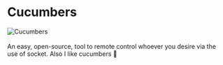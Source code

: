 # Cucumbers
![Cucumbers](https://img.shields.io/static/v1?label=🥒%20Cucumbers&message=%20&color=brightgreen&labelColor=success&link=https://www.github.com/lucadenhez/Cucumbers)\
&nbsp;\
An easy, open-source, tool to remote control whoever you desire via the use of socket. Also I like cucumbers 🥒
